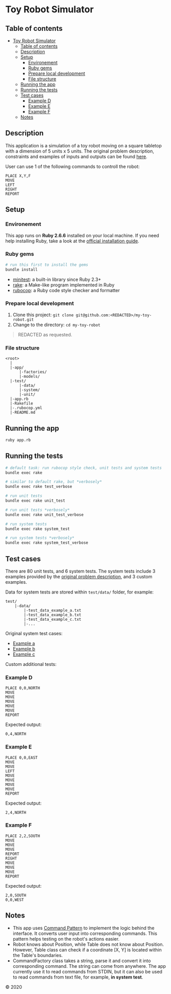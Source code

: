 # Toy Robot Simulator

## Table of contents

- [Toy Robot Simulator](#toy-robot-simulator)
  - [Table of contents](#table-of-contents)
  - [Description](#description)
  - [Setup](#setup)
    - [Environement](#environement)
    - [Ruby gems](#ruby-gems)
    - [Prepare local development](#prepare-local-development)
    - [File structure](#file-structure)
  - [Running the app](#running-the-app)
  - [Running the tests](#running-the-tests)
  - [Test cases](#test-cases)
    - [Example D](#example-d)
    - [Example E](#example-e)
    - [Example F](#example-f)
  - [Notes](#notes)

## Description

This application is a simulation of a toy robot moving on a square tabletop with a dimension of 5 units x 5 units. The original problem description, constraints and examples of inputs and outputs can be found [here](./PROBLEM.md).

User can use 1 of the following commands to controll the robot:

```text
PLACE X,Y,F
MOVE
LEFT
RIGHT
REPORT
```

## Setup

### Environement

This app runs on **Ruby 2.6.6** installed on your local machine. If you need help installing Ruby, take a look at the [official installation guide](https://www.ruby-lang.org/en/documentation/installation/).

### Ruby gems

```bash
# run this first to install the gems
bundle install
```

- [minitest](https://github.com/seattlerb/minitest): a built-in library since Ruby 2.3+
- [rake](https://rubygems.org/gems/rake): a Make-like program implemented in Ruby
- [rubocop](https://rubygems.org/gems/rubocop): a Ruby code style checker and formatter

### Prepare local development

1. Clone this project: `git clone git@github.com:<REDACTED>/my-toy-robot.git`
2. Change to the directory: `cd my-toy-robot`

> REDACTED as requested.

### File structure

```text
<root>
  |
  |-app/
      |-factories/
      |-models/
  |-test/
      |-data/
      |-system/
      |-unit/
  |-app.rb
  |-Rakefile
  |-.rubocop.yml
  |-README.md
```

## Running the app

```bash
ruby app.rb
```

## Running the tests

```bash
# default task: run rubocop style check, unit tests and system tests
bundle exec rake

# similar to default rake, but *verbosely*
bundle exec rake test_verbose

# run unit tests
bundle exec rake unit_test

# run unit tests *verbosely*
bundle exec rake unit_test_verbose

# run system tests
bundle exec rake system_test

# run system tests *verbosely*
bundle exec rake system_test_verbose
```

## Test cases

There are 80 unit tests, and 6 system tests. The system tests include 3 examples provided by the [original problem description](./PROBLEM.md), and 3 custom examples.

Data for system tests are stored within `test/data/` folder, for example:

```text
test/
    |-data/
        |-test_data_example_a.txt
        |-test_data_example_b.txt
        |-test_data_example_c.txt
        |-...
```

Original system test cases:

- [Example a](./PROBLEM.md#example-a)
- [Example b](./PROBLEM.md#example-b)
- [Example c](./PROBLEM.md#example-c)

Custom additional tests:

### Example D

```text
PLACE 0,0,NORTH
MOVE
MOVE
MOVE
MOVE
MOVE
REPORT
```

Expected output:

```text
0,4,NORTH
```

### Example E

```text
PLACE 0,0,EAST
MOVE
MOVE
LEFT
MOVE
MOVE
MOVE
MOVE
REPORT
```

Expected output:

```text
2,4,NORTH
```

### Example F

```text
PLACE 2,2,SOUTH
MOVE
MOVE
MOVE
REPORT
RIGHT
MOVE
MOVE
MOVE
REPORT
```

Expected output:

```text
2,0,SOUTH
0,0,WEST
```

## Notes

- This app uses [Command Pattern](https://refactoring.guru/design-patterns/command) to implement the logic behind the interface. It converts user input into corresponding commands. This pattern helps testing on the robot's actions easier.
- Robot knows about Position, while Table does not know about Position. However, Table class can check if a coordinate [X, Y] is located within the Table's boundaries.
- CommandFactory class takes a string, parse it and convert it into corresponding command. The string can come from anywhere. The app currently use it to read commands from STDIN, but it can also be used to read commands from text file, for example, **in system test**.

&copy; 2020
